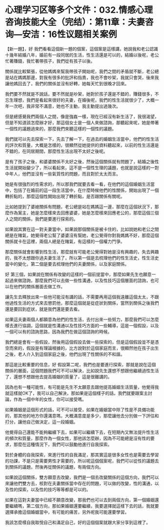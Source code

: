 # 心理学习区等多个文件：032.情感心理咨询技能大全（完结）：第11章：夫妻咨询—安洁：16性议题相关案例

【新一題】，好 我們看看這個新一題的個案，這個案是這樣講，她說我和老公認識十幾年結婚八年，婚前有一段同居的生活，性生活還是可以的，結婚以後呢，老公忙著賺錢，我忙著帶孩子，我們從有孩子以後。

關係就比較緊張，從他媽媽來幫我帶孩子開始呢，我們之間的矛盾就不斷，老公總是站在媽媽那邊，對我有很多的批評和指責，我也不會吵架，我就只會哭，後來我讓他媽回去了，我們的關係並沒有好轉，她每天忙到很晚才回來。

我們要不然就是不說話，要不然就是吵架，她對於孩子還是不錯的，賺錢很多，不忘生理想，我們是看起來很好的夫妻，在婚後呢，我們的性生活就很少了，大概一年一次吧，我非常不滿意，她也不主動，我主動提出過幾次。

但是總感覺我們兩個人之間，像是強姦一樣，現在已經沒有新生活了，我很渴望，但是不知道該怎麼辦才好，那這個女士是一個人來做諮詢，那聽起來呢，她是帶著一個性的議題過來的，那麼我們來聽這樣的一個性的議題。

我們就可以先去探索一下，先去了解一下，在過去的婚姻生活當中，他們的性生活的評次和質量，大概是怎樣的，很顯然從她提供的資料聽起來，以前的性生活還是不錯的，在同居期間，那麼性生活出現不太好之後呢。

是有了孩子之後，和婆婆關係不太好之後，然後這個關係就有問題了，結婚之後性生活就開始變少了，所以看起來，這不是一個性生理的議題，也就是說這樣的一對中年人，他們並沒有一些氣質性的問題，而且對於太太而言。

她是有很強烈的性需求的，所以那我們就要去看一看，在他們的這個婚姻生活當中，包括了在婚前的這一段生活當中，在什麼時候他們的性關係，開始出現了一個轉折點的，那麼這個性開始出現了轉折點，是否跟關係有關呢。

比如她提到了婆媳關係有問題，老公總是站在媽媽這一邊，那麼在這個狀況下，那麼作為案主，她是怎麼樣來去回應婆婆，她是怎麼樣來回應老公的，那麼這個三個人之間的關係，我們是要進行探索的。

如果說其實在這一對夫妻當中，如果說那個關係是被卡住的，比如說她和老公之間總是在賭氣，她覺得老公幫了婆婆沒有幫她，老公覺得你對我媽媽不好，那麼這個關係就卡在這裡，兩個人總是在賭氣，有這樣的一個權力鬥爭。

那麼關係就會影響到性生活，那麼就有可能老公覺得對她是沒有興趣的，失去興趣的，我不太想跟你過夫妻生活了，所以第一個是去梳理他們的性生活史，性生活史當中的變化，第二個是要去梳理他們的夫妻關係，以及家庭關係。

好 第三個，如果說在關係有改變的這樣的一個前提當中，那麼如果先生也願意一起過來做諮詢，那麼我們可以去做一些性溝通，以及性技巧這個層面的諮詢，也可以在他們的關係層面去做工作。

讓先生去釋放出來一些他可能沒有講的話，不需要再用這個我遠離這個太太，不跟他過性生活的方式來去懲罰他，那麼這個就是從症狀到關係，當然到關係之後我們還是要回到症狀，就是我們還是要去看。

如果這夫妻兩個人都願意為他們的性生活，去付出來一些努力，那麼我們可以怎麼樣去進行協調，這個就是性溝通以及性技巧方面的一些輔導，這是一個假設，以及一個可以有的諮詢思路，因為我們在做這個諮詢的時候。

我們總是會有一些假設，然後用這個假設去做一些探索的，但是這個假設並不是憑空而來的，假設是有理論根據的，比方說對於這個家庭而言，很顯然他在孩子出生之後，老人介入到這個家庭之後，他們出現了性關係的不和諧。

那這是比較重要的信息，好 假設第二呢，我們也是要進行探索，那就是說在這個關係的層面，這個問題我們可不可以解決，比如說先生還想不想跟他繼續過性生活了，還想不想跟他去提高婚姻的質量了，這是很難講的。

因為也有一種可能性，有可能是先生不太願意去跟他提高婚姻生活質量，他覺得我就這樣就OK了，我可以自己解決，那如果是這個樣子的話，我們就要跟案主討論，作為一個中年的女性，你可以接受嗎。

如果婚姻是這個形式的話，可不可以接受，如果在婚姻當中除了性是不具備功能的，那其他的地方你還滿意嗎，大概滿意度是多少，那麼讓他去分別做一下評估和打分，讓他自己做決定，這一段婚姻。

他覺得自己還能不能夠繼續下去，如果可以繼續下去，在短期內又無法提升性生活的頻次和質量，那麼作為一個女性，那他該怎麼辦，因為不可能總是沒有性的要求，那麼在這種情況下，我們可以鼓勵他進行自我探索。

對於身體的自我探索，來進行性的自我滿足，那其實這是很多女性也是需要去學習的功課，不是只是需要男性才需要的，所以呢這個個案呢，我們可以從性的議題去到關係的議題，然後再從關係的議題，有兩個方向。

如果說這個關係，雙方願意去改變，我們是一個去改變關係的這個方向，我們可以來讓他們雙方去，核對在夫妻關係當中存在的問題，可以做的改變，性的溝通，以及性的探索，以及性的技巧等等都是可以的。

如果在這對夫妻當中已經不願意改變，那我們也可以去到兩個方向，第一個婚姻還要繼續嗎，第二個方向，那如果婚姻還要繼續，我要選擇就這樣下去的話，我就要選擇承擔這個婚姻當中，有可能的痛苦，另外呢我可能還要學習。

我該怎麼樣自我取悅自己和滿足自己，好的這個個案就跟大家分享到這裡了。
